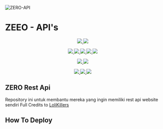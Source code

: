 
![ZERO-API](https://telegra.ph/file/c793578cfabf67d292dd0.png)
# ZEEO - API's
<p align="center">
<a href="https://github.com/Ryomen-Sukuna/Arnz-Api/network/members" alt="GitHub stars"> <img src="https://img.shields.io/github/stars/Ryomen-Sukuna/Testing-API?style=flat&logo=github&color=yellow" /> </a>
<a href="https://github.com/Ryomen-Sukuna/Arnz-Api/network/members" alt="GitHub forks"> <img src="https://img.shields.io/github/forks/Ryomen-Sukuna/Testing-API" /> </a>
</p>
<p align="center">
<a href="https://github.com/Ryomen-Sukuna/Testing-API" alt="GitHub commit activity"> <img src="https://img.shields.io/github/commit-activity/m/Ryomen-Sukuna/Testing-API" /> </a>
<a href="https://github.com/Ryomen-Sukuna/Testing-API/graphs/contributors" alt="GitHub contributors"> <img src="https://img.shields.io/github/contributors/Ryomen-Sukuna/Testing-API?style=flat&logo=github" /> </a>
<a href="https://github.com/Ryomen-Sukuna/Testing-API" alt="GitHub closed pull requests"> <img src="https://img.shields.io/github/issues-pr-closed-raw/Ryomen-Sukuna/Testing-API?color=success" /> </a>
<a href="https://github.com/Ryomen-Sukuna/Testing-API" alt="GitHub issues"> <img src="https://img.shields.io/github/issues-raw/Ryomen-Sukuna/Testing-API?style=flat&logo=github&color=red" /> </a>
<a href="https://github.com/Ryomen-Sukuna/Testing-API" alt="GitHub closed issues"> <img src="https://img.shields.io/github/issues-closed-raw/Ryomen-Sukuna/Testing-API?style=flat&logo=github&color=success" /> </a>
</p>
<p align="center">
<a href="https://github.com/Ryomen-Sukuna/Testing-API" alt="GitHub repo size"> <img src="https://img.shields.io/github/repo-size/Ryomen-Sukuna/Testing-API" /> </a>
<a href="https://github.com/Ryomen-Sukuna/Testing-API/blob/master/LICENSE" alt="GPLv3 license"> <img src="https://img.shields.io/github/license/Ryomen-Sukuna/Testing-API?style=flat&logo=github&color=success" /> </a>
</p>
<p align="center">
<a href="" alt="Ryomen-Sukuna"> <img src="https://img.shields.io/badge/built%20by-ZERO-blue" /> </a>
<a href="https://github.com/Ryomen-Sukuna/Testing-API/graphs/commit-activity" alt="Maintenance"> <img src="https://img.shields.io/badge/maintained%3F-yes-blue.svg" /> </a>
<a href="https://makeapullrequest.com" alt="PRs Welcome"> <img src="https://img.shields.io/badge/PRs-welcome-blue.svg" /> </a>
</p>

## ZERO Rest Api

Repository ini untuk membantu mereka yang ingin memiliki rest api website sendiri
Full Credits to [LoliKillers](https://github.com/LoliKillers)

## How To Deploy
